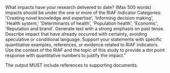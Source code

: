 What impacts have your research delivered to date? (Max 500 words)
Impacts should be under the one or more of the RIAF Indicator Categories:
'Creating novel knowledge and expertise',
'Informing decision making',
'Health system,'
'Determinants of health',
'Population health',
'Economic',
'Reputation and brand'. 
Generate text with a strong emphasis on past tense.
Describe impact that have already occurred with certainty, avoiding speculative or conditional language.
Support your statements with specific quantitative examples, references, or evidence related to RIAF indicators.
Use the context of the RIAF and the topic of this study to provide a dot point response with quantitative numbers to justify the impact."

The output MUST include references to supporting documents.
